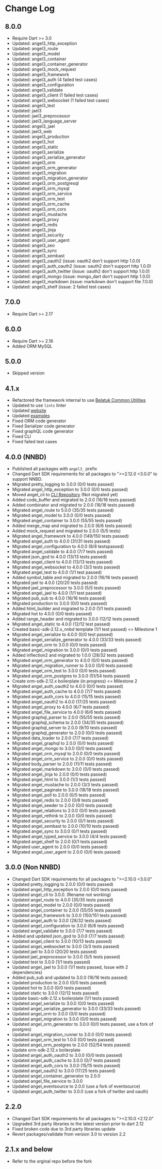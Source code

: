 # Change Log

## 8.0.0

* Require Dart >= 3.0
* Updated: angel3_http_exception
* Updated: angel3_route
* Updated: angel3_model
* Updated: angel3_container
* Updated: angel3_container_generator
* Updated: angel3_mock_request
* Updated: angel3_framework
* Updated: angel3_auth (4 failed test cases)
* Updated: angel3_configuration
* Updated: angel3_validate
* Updated: angel3_client (1 failed test cases)
* Updated: angel3_websocket (1 failed test cases)
* Updated: angel3_test
* Updated: jael3
* Updated: jael3_preprocessor
* Updated: jael3_language_server
* Updated: angel3_jael
* Updated: jael3_web
* Updated: angel3_production
* Updated: angel3_hot
* Updated: angel3_static
* Updated: angel3_serialize
* Updated: angel3_serialize_generator
* Updated: angel3_orm
* Updated: angel3_orm_generator
* Updated: angel3_migration
* Updated: angel3_migration_generator
* Updated: angel3_orm_postgresql
* Updated: angel3_orm_mysql
* Updated: angel3_orm_service
* Updated: angel3_orm_test
* Updated: angel3_orm_cache
* Updated: angel3_orm_cors
* Updated: angel3_mustache
* Updated: angel3_proxy
* Updated: angel3_redis
* Updated: angel3_jinja
* Updated: angel3_security
* Updated: angel3_user_agent
* Updated: angel3_seo
* Updated: angel3_sync
* Updated: angel3_sembast
* Updated: angel3_oauth2 (issue: oauth2 don't support http 1.0.0)
* Updated: angel3_auth_oauth2 (issue: oauth2 don't support http 1.0.0)
* Updated: angel3_auth_twitter (issue: oauth2 don't support http 1.0.0)
* Updated: angel3_mongo (issue: mongo_dart don't support http 1.0.0)
* Updated: angel3_markdown (issue: markdown don't support file 7.0.0)
* Updated: angel3_shelf (issue: 2 failed test cases)

## 7.0.0

* Require Dart >= 2.17

## 6.0.0

* Require Dart >= 2.16
* Added ORM MySQL

## 5.0.0

* Skipped version

## 4.1.x

* Refactored the framework internal to use [Belatuk Common Utilities](<https://github.com/dart-backend/belatuk-common-utilities>)
* Updated to use `lints` linter
* Updated [website](<https://angel3-framework.web.app/>)
* Updated [examples](<https://github.com/dart-backend/belatuk-examples>)
* Fixed ORM code generator
* Fixed Serializer code generator
* Fixed graphQL code generator
* Fixed CLI
* Fixed failed test cases

## 4.0.0 (NNBD)

* Published all packages with `angel3_` prefix
* Changed Dart SDK requirements for all packages to ">=2.12.0 <3.0.0" to support NNBD.
* Migrated pretty_logging to 3.0.0 (0/0 tests passed)
* Migrated angel_http_exception to 3.0.0 (0/0 tests passed)
* Moved angel_cli to [CLI Repository](<https://github.com/dukefirehawk/cli>) (Not migrated yet)
* Added code_buffer and migrated to 2.0.0 (16/16 tests passed)
* Added combinator and migrated to 2.0.0 (16/16 tests passed)
* Migrated angel_route to 5.0.0 (35/35 tests passed)
* Migrated angel_model to 3.0.0 (0/0 tests passed)
* Migrated angel_container to 3.0.0 (55/55 tests passed)
* Added merge_map and migrated to 2.0.0 (6/6 tests passed)
* Added mock_request and migrated to 2.0.0 (5/5 tests)
* Migrated angel_framework to 4.0.0 (149/150 tests passed)
* Migrated angel_auth to 4.0.0 (31/31 tests passed)
* Migrated angel_configuration to 4.0.0 (8/8 testspassed)
* Migrated angel_validate to 4.0.0 (7/7 tests passed)
* Migrated json_god to 4.0.0 (13/13 tests passed)
* Migrated angel_client to 4.0.0 (13/13 tests passed)
* Migrated angel_websocket to 4.0.0 (3/3 tests passed)
* Migrated angel_test to 4.0.0 (1/1 test passed)
* Added symbol_table and migrated to 2.0.0 (16/16 tests passed)
* Migrated jael to 4.0.0 (20/20 tests passed)
* Migrated jael_preprocessor to 3.0.0 (5/5 tests passed)
* Migrated angel_jael to 4.0.0 (1/1 test passed)
* Migrated pub_sub to 4.0.0 (16/16 tests passed)
* Migrated production to 3.0.0 (0/0 tests passed)
* Added html_builder and migrated to 2.0.0 (1/1 tests passed)
* Migrated hot to 4.0.0 (0/0 tests passed)
* Added range_header and migrated to 3.0.0 (12/12 tests passed)
* Migrated angel_static to 4.0.0 (12/12 test passed)
* Created basic-sdk-2.12.x_nnbd template (1/1 test passed) <= Milestone 1
* Migrated angel_serialize to 4.0.0 (0/0 test passed)
* Migrated angel_serialize_generator to 4.0.0 (33/33 tests passed)
* Migrated angel_orm to 3.0.0 (0/0 tests passed)
* Migrated angel_migration to 3.0.0 (0/0 tests passed)
* Added inflection2 and migrated to 1.0.0 (28/32 tests passed)
* Migrated angel_orm_generator to 4.0.0 (0/0 tests passed)
* Migrated angel_migration_runner to 3.0.0 (0/0 tests passed)
* Migrated angel_orm_test to 3.0.0 (0/0 tests passed)
* Migrated angel_orm_postgres to 3.0.0 (51/54 tests passed)
* Create orm-sdk-2.12.x boilerplate (in progress) <= Milestone 2
* Migrated angel_auth_oauth2 to 4.0.0 (0/0 tests passed)
* Migrated angel_auth_cache to 4.0.0 (7/7 tests passed)
* Migrated angel_auth_cors to 4.0.0  (15/15 tests passed)
* Migrated angel_oauth2 to 4.0.0 (17/25 tests passed)
* Migrated angel_proxy to 4.0.0 (6/7 tests passed)
* Migrated angel_file_service to 4.0.0 (6/6 tests passed)
* Migrated graphql_parser to 2.0.0 (55/55 tests passed)
* Migrated graphql_schema to 2.0.0 (34/35 tests passed)
* Migrated graphql_server to 2.0.0 (9/10 tests passed)
* Migrated graphql_generator to 2.0.0 (0/0 tests passed)
* Migrated data_loader to 2.0.0 (7/7 tests passed)
* Migrated angel_graphql to 2.0.0 (0/0 tests passed)
* Migrated angel_mongo to 3.0.0 (0/0 tests passed)
* Migrated angel_orm_mysql to 2.0.0 (0/0 tests passed)
* Migrated angel_orm_service to 2.0.0 (0/0 tests passed)
* Migrated body_parser to 2.0.0 (11/11 tests passed)
* Migrated angel_markdown to 3.0.0 (0/0 tests passed)
* Migrated angel_jinja to 2.0.0 (0/0 tests passed)
* Migrated angel_html to 3.0.0 (1/3 tests passed)
* Migrated angel_mustache to 2.0.0 (3/3 tests passed)
* Migrated angel_paginate to 3.0.0 (18/18 tests passed)
* Migrated angel_poll to 2.0.0 (0/5 tests passed)
* Migrated angel_redis to 2.0.0 (0/8 tests passed)
* Migrated angel_seeder to 2.0.0 (0/0 tests passed)
* Migrated angel_relations to 2.0.0 (0/0 tests passed)
* Migrated angel_rethink to 2.0.0 (0/0 tests passed)
* Migrated angel_security to 2.0.0 (0/1 tests passed)
* Migrated angel_sembast to 2.0.0 (10/10 tests passed)
* Migrated angel_sync to 3.0.0 (0/1 tests passed)
* Migrated angel_typed_service to 3.0.0 (4/4 tests passed)
* Migrated angel_shelf to 2.0.0 (0/1 tests passed)
* Migrated user_agent to 2.0.0 (0/0 tests passed)
* Migrated angel_user_agent to 2.0.0 (0/0 tests passed)

## 3.0.0 (Non NNBD)

* Changed Dart SDK requirements for all packages to ">=2.10.0 <3.0.0"
* Updated pretty_logging to 2.0.0 (0/0 tests passed)
* Updated angel_http_exception to 2.0.0 (0/0 tests passed)
* Updated angel_cli to 3.0.0. (Rename not working)
* Updated angel_route to 4.0.0 (35/35 tests passed)
* Updated angel_model to 2.0.0 (0/0 tests passed)
* Updated angel_container to 2.0.0 (55/55 tests passed)
* Updated angel_framework to 3.0.0 (150/151 tests passed)
* Updated angel_auth to 3.0.0 (28/32 tests passed)
* Updated angel_configuration to 3.0.0 (6/8 tests passed)
* Updated angel_validate to 3.0.0 (7/7 tests passed)
* Added and updated json_god to 3.0.0 (7/7 tests passed)
* Updated angel_client to 3.0.0 (10/13 tests passed)
* Updated angel_websocket to 3.0.0 (3/3 tests passed)
* Updated jael to 3.0.0 (20/20 tests passed)
* Updated jael_preprocessor to 3.0.0 (5/5 tests passed)
* Updated test to 3.0.0 (1/1 tests passed)
* Updated angel_jael to 3.0.0 (1/1 tests passed, Issue with 2 dependencies)
* Added pub_sub and updated to 3.0.0 (16/16 tests passed)
* Updated production to 2.0.0 (0/0 tests passed)
* Updated hot to 3.0.0 (0/0 tests passed)
* Updated static to 3.0.0 (12/12 tests passed)
* Update basic-sdk-2.12.x boilerplate (1/1 tests passed)
* Updated angel_serialize to 3.0.0 (0/0 tests passed)
* Updated angel_serialize_generator to 3.0.0 (33/33 tests passed)
* Updated angel_orm to 3.0.0 (0/0 tests passed)
* Updated angel_migration to 3.0.0 (0/0 tests passed)
* Updated angel_orm_generator to 3.0.0 (0/0 tests passed, use a fork of postgres)
* Updated angel_migration_runner to 3.0.0 (0/0 tests passed)
* Updated angel_orm_test to 1.0.0 (0/0 tests passed)
* Updated angel_orm_postgres to 2.0.0 (52/54 tests passed)
* Update orm-sdk-2.12.x boilerplate
* Updated angel_auth_oauth2 to 3.0.0 (0/0 tests passed)
* Updated angel_auth_cache to 3.0.0 (0/7 tests passed)
* Updated angel_auth_cors to 3.0.0 (15/15 tests passed)
* Updated angel_oauth2 to 3.0.0 (17/25 tests passed)
* Updated angel_container_generator to 2.0.0
* Updated angel_file_service to 3.0.0
* Updated angel_eventsource to 2.0.0 (use a fork of eventsource)
* Updated angel_auth_twitter to 3.0.0 (use a fork of twitter and oauth)

## 2.2.0

* Changed Dart SDK requirements for all packages to ">=2.10.0 <2.12.0"
* Upgraded 3rd party libraries to the latest version prior to dart 2.12
* Fixed broken code due to 3rd party libraries update
* Revert packages/validate from version 3.0 to version 2.2

## 2.1.x and below

* Refer to the orginal repo before the fork
